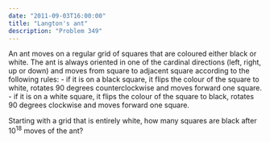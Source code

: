 ```yaml
---
date: "2011-09-03T16:00:00"
title: "Langton's ant"
description: "Problem 349"
---
```


<p>
An ant moves on a regular grid of squares that are coloured either black or white. 
The ant is always oriented in one of the cardinal directions (left, right, up or down) and moves from square to adjacent square according to the following rules:
- if it is on a black square, it flips the colour of the square to white, rotates 90 degrees counterclockwise and moves forward one square.
- if it is on a white square, it flips the colour of the square to black, rotates 90 degrees clockwise and moves forward one square.</p>
<p>
Starting with a grid that is entirely white, how many squares are black after 10<sup>18</sup> moves of the ant?
</p>


